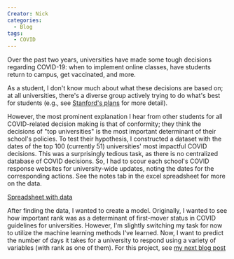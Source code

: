 ```yaml
---
Creator: Nick
categories:
  - Blog
tags:
  - COVID
---
```

Over the past two years, universities have made some tough decisions regarding COVID-19: when to implement online classes, have students return to campus, get vaccinated, and more.

As a student, I don't know much about what these decisions are based on; at all universities, there's a diverse group actively trying to do what's best for students (e.g., see [Stanford's plans](https://news.stanford.edu/report/2021/03/17/university-leaders-discuss-decision-making-time-covid-19/) for more detail).

However, the most prominent explanation I hear from other students for all COVID-related decision making is that of conformity; they think the decisions of "top universities" is the most important determinant of their school's policies. To test their hypothesis, I constructed a dataset with the dates of the top 100 (currently 51) universities' most impactful COVID decisions. This was a surprisingly tedious task, as there is no centralized database of COVID decisions. So, I had to scour each school's COVID response websites for university-wide updates, noting the dates for the corresponding actions. See the notes tab in the excel spreadsheet for more on the data.

[Spreadsheet with data](https://github.com/ncrispino/covid_university_dates)

After finding the data, I wanted to create a model. Originally, I wanted to see how important rank was as a determinant of first-mover status in COVID guidelines for universities. However, I'm slightly switching my task for now to utilize the machine learning methods I've learned. Now, I want to predict the number of days it takes for a university to respond using a variety of variables (with rank as one of them). For this project, see [my next blog post](/2022-7-05-Predicting-University-Covid-Mandates.html)

